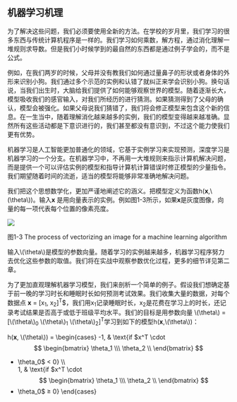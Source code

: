 ## 机器学习机理
为了解决这些问题，我们必须要使用全新的方法。在学校的岁月里，我们学习的很多东西与传统计算机程序是一样的。我们学习如何乘数，解方程，通过消化理解一堆规则求导数。但是我们小时候学到的最自然的东西都是通过例子学会的，而不是公式。

例如，在我们两岁的时候，父母并没有教我们如何通过量鼻子的形状或者身体的外形来识别小狗。我们通过多个示范的实例和认错了就纠正来学会识别小狗。换句话说，当我们出生时，大脑给我们提供了如何能够观察世界的模型。随着逐渐长大，模型吸收我们的感官输入，对我们所经历的进行猜测。如果猜测得到了父母的确认，模型会被强化。如果父母说我们猜错了，我们将会修正模型来包含这个新的信息。在一生当中，随着理解消化越来越多的实例，我们的模型变得越来越准确。显然所有这些活动都是下意识进行的，我们甚至都没有意识到，不过这个能力使我们更有优势。

机器学习是人工智能更加普通化的领域，它基于实例学习来实现预测，深度学习是机器学习的一个分支。在机器学习中，不再用一大堆规则来指示计算机解决问题，而是提供一个可以评估实例的模型和指导计算机计算错误时修正模型的少量指令。我们期望随着时间的流逝，适当的模型将能够非常准确地解决问题。

我们把这个思想数学化，更加严谨地阐述它的涵义。把模型定义为函数h(**x**,\\(\theta\\))。输入**x** 是用向量表示的实例。例如图1-3所示，如果**x**是灰度图像，向量的每一项代表每个位置的像素亮度。

![](https://github.com/lucasbyAI/Fundamental_of_Deep_Learning_ZH/blob/master/images_folder/Fig1-3.png)    

图1-3 The process of vectorizing an image for a machine learning algorithm

输入\\(\theta\\)是模型的参数向量。随着学习的实例越来越多，机器学习程序努力去优化这些参数的取值。我们将在实战中观察参数优化过程，更多的细节详见第二章。

为了更加直观理解机器学习模型，我们来剖析一个简单的例子。假设我们想确定基于前一晚的学习时长和睡眠时长如何预测考试效果。我们收集大量的数据，对每个数据点 **x** = [x<sub>1</sub>, x<sub>2</sub>]<sup>T</sup>$，我们用x<sub>1</sub>记录睡眠时长，x<sub>2</sub>是花费在学习上的时长，还记录考试结果是否高于或低于班级平均水平。我们的目标是用参数向量 \\(\theta\\) = [\\(\theta\\)<sub>0</sub> \\(\theta\\)<sub>1</sub> \\(\theta\\)<sub>2</sub>]<sup>T</sup>学习到如下的模型h(**x**,\\(\theta\\))：

h(**x**, \\(\theta\\)) =
\begin{cases}
-1,  & \text{if $x^T \cdot 
$$ 
\begin{bmatrix}
\theta_1 \\\
\theta_2 \\
\end{bmatrix}
$$
 + \theta_0$ $\lt$ 0} \\\         
1, & \text{if $x^T \cdot 
$$ 
\begin{bmatrix}
\theta_1 \\\
\theta_2 \\
\end{bmatrix}
$$
 + \theta_0$ $\ge$ 0}
\end{cases}
